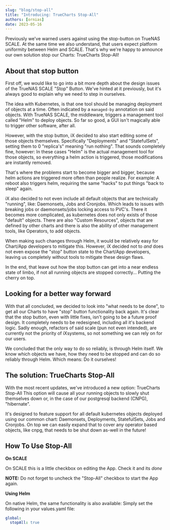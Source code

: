 ```yaml
---
slug: "blog/stop-all"
title: "Introducing: TrueCharts Stop-All"
authors: [ornias]
date: 2023-05-16
---
```


Previously we've warned users against using the stop-button on TrueNAS SCALE. At the same time we also understand, that users expect platform uniformity between Helm and SCALE. That's why we're happy to announce our own solution stop our Charts: TrueCharts Stop-All!

## About that stop button

First off, we would like to go into a bit more depth about the design issues of the TrueNAS SCALE "Stop" Button. We've hinted at it previously, but it's always good to explain why we need to step in ourselves.

The idea with Kubernetes, is that one tool should be managing deployment of objects at a time. Often indicated by a `managed-by` annotation on said objects.
With TrueNAS SCALE, the middleware, triggers a management tool called "Helm" to deploy objects. So far so good, a GUI isn't magically able to trigger other software, after all.

However, with the stop button, iX decided to also start editing some of those objects themselves. Specifically "Deployments" and "StatefulSets", setting them to 0 "replica's" meaning "run nothing".
That sounds completely fine, however: In these cases "Helm" is the actual management tool for those objects, so everything a helm action is triggered, those modifications are instantly removed.

That's where the problems start to become bigger and bigger, because helm actions are triggered more often than people realize. For example: A reboot also triggers helm, requiring the same "hacks" to put things "back to sleep" again.

iX also decided to not even include all default objects that are technically "running", like: Daemonsets, Jobs and Cronjobs. Which leads to issues with breaking jobs or daemonsets/jobs locking access to PVC's.
There it becomes more complicated, as kubernetes does not only exists of those "default" objects. There are also "Custom Resources", objects that are defined by other charts and there is also the ability of other management tools, like Operators, to add objects.

When making such changes through Helm, it would be relatively easy for Chart/App developers to mitigate this. However, iX decided not to _and_ does not even expose the "stop" button state to the Chart/App developers, leaving us completely without tools to mitigate these design flaws.

In the end, that leave out how the stop button can get into a near endless state of limbo, if not all running objects are stopped correctly... Putting the cherry on top.

## Looking for a better way forward

With that all concluded, we decided to look into "what needs to be done", to get all our Charts to have "stop" button functionality back again.
It's clear that the stop button, even with little fixes, isn't going to be a future proof design. It completely needs to be redesigned, including all it's backend logic.
Sadly enough, refactors of said scale (pun not even intended), are currently not the priority of iXsystems, so not something we can rely on for our users.

We concluded that the only way to do so reliably, is through Helm itself. We know which objects we have, how they need to be stopped and can do so reliably through Helm.
Which means: Do it ourselves!

## The solution: TrueCharts Stop-All

With the most recent updates, we've introduced a new option: TrueCharts Stop-All
This option will cause all your running objects to slowly shut themselves down or, in the case of our postgresql backend (CNPG), "hibernate".

It's designed to feature support for all default kubernetes objects deployed using our common chart: Daemonsets, Deployments, StatefulSets, Jobs and Cronjobs.
On top we can easily expand that to cover any operator based objects, like cnpg, that needs to be shut down as-well in the future!

## How To Use Stop-All

**On SCALE**

On SCALE this is a little checkbox on editing the App.
Check it and its _done_

**NOTE:** Do not forget to uncheck the "Stop-All" checkbox to start the App again.

**Using Helm**

On native Helm, the same functionality is also available:
Simply set the following in your values.yaml file:

```yaml
global:
  stopAll: true
```
